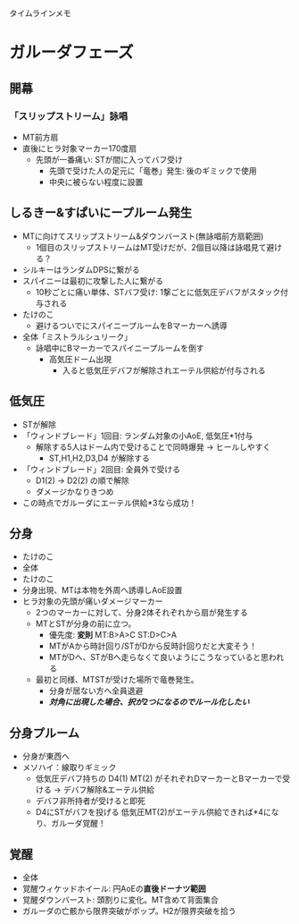 タイムラインメモ

# ガルーダフェーズ
## 開幕
### 「スリップストリーム」詠唱
- MT前方扇
- 直後にヒラ対象マーカー170度扇
  - 先頭が一番痛い: STが間に入ってバフ受け
    - 先頭で受けた人の足元に「竜巻」発生: 後のギミックで使用
    - 中央に被らない程度に設置
## しるきー&すぱいにープルーム発生
- MTに向けてスリップストリーム&ダウンバースト(無詠唱前方扇範囲)
  - 1個目のスリップストリームはMT受けだが、2個目以降は詠唱見て避ける？
- シルキーはランダムDPSに繋がる
- スパイニーは最初に攻撃した人に繋がる
  - 10秒ごとに痛い単体、STバフ受け: 1撃ごとに低気圧デバフがスタック付与される
- たけのこ
  - 避けるついでにスパイニープルームをBマーカーへ誘導
- 全体「ミストラルシュリーク」
  - 詠唱中にBマーカーでスパイニープルームを倒す
    - 高気圧ドーム出現
      - 入ると低気圧デバフが解除されエーテル供給が付与される
## 低気圧
- STが解除
- 「ウィンドブレード」1回目: ランダム対象の小AoE, 低気圧*1付与
  - 解除する5人はドーム内で受けることで同時爆発 -> ヒールしやすく
    - ST,H1,H2,D3,D4 が解除する
- 「ウィンドブレード」2回目: 全員外で受ける
  - D1(2) -> D2(2) の順で解除
  - ダメージかなりきつめ
- この時点でガルーダにエーテル供給*3なら成功！
## 分身
- たけのこ
- 全体
- たけのこ
- 分身出現、MTは本物を外周へ誘導しAoE設置
- ヒラ対象の先頭が痛いダメージマーカー
  - 2つのマーカーに対して、分身2体それぞれから扇が発生する
  - MTとSTが分身の前に立つ。
    - 優先度: **変則** MT:B>A>C ST:D>C>A
    - MTがAから時計回り/STがDから反時計回りだと大変そう！
    - MTがDへ、STがBへ走らなくて良いようにこうなっていると思われる
  - 最初と同様、MTSTが受けた場所で竜巻発生。
    - 分身が居ない方へ全員退避
    - ***対角に出現した場合、択が2つになるのでルール化したい***
## 分身プルーム
- 分身が東西へ
- メソハイ：線取りギミック
  - 低気圧デバフ持ちの D4(1) MT(2) がそれぞれDマーカーとBマーカーで受ける -> デバフ解除&エーテル供給
  - デバフ非所持者が受けると即死
  - D4にSTがバフを投げる
低気圧MT(2)がエーテル供給できれば*4になり、ガルーダ覚醒！
## 覚醒
- 全体
- 覚醒ウィケッドホイール: 円AoEの**直後ドーナツ範囲**
- 覚醒ダウンバースト: 頭割りに変化。MT含めて背面集合
- ガルーダの亡骸から限界突破がポップ。H2が限界突破を拾う
